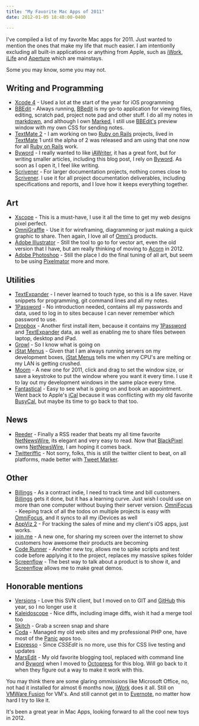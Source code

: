 ```yaml
---
title: "My Favorite Mac Apps of 2011"
date: 2012-01-05 18:48:00-0400

---
```


I've compiled a list of my favorite Mac apps for 2011.  Just wanted to mention the ones that make my life that much easier. I am intentionlly excluding all built-in applications or anything from Apple, such as [iWork](http://www.apple.com/iwork/), [iLife](http://www.apple.com/ilife/) and [Aperture](http://www.apple.com/aperture/) which are mainstays. 

Some you may know, some you may not.

<!--more-->

## Writing and Programming

* [Xcode 4](http://developer.apple.com/xcode/) - Used a lot at the start of the year for iOS programming
* [BBEdit](http://www.barebones.com/products/bbedit/index.html) - Always running, [BBedit](http://www.barebones.com/products/bbedit/index.html) is my go-to application for viewing files, editing, scratch pad, project note pad and other stuff. I do all my notes in [markdown](http://daringfireball.net/projects/markdown/), and although I own [Marked](http://markedapp.com/), I still use [BBEdit's](http://www.barebones.com/products/bbedit/index.html) preview window with my own CSS for sending notes.
* [TextMate 2](http://macromates.com/) - I am working on two [Ruby on Rails](https://rubyonrails.org/) projects, lived in [TextMate](http://macromates.com/) 1 until the alpha of 2 was released and am using that one now for all [Ruby on Rails](https://rubyonrails.org/) work.
* [Byword](http://bywordapp.com/) - I really wanted to like [iAWriter](http://www.iawriter.com/), it has a great font, but for writing smaller articles, including this blog post, I rely on [Byword](http://bywordapp.com/). As soon as I open it, I feel like writing.
* [Scrivener](http://www.literatureandlatte.com/scrivener.php) - For larger documentation projects, nothing comes close to [Scrivener](http://www.literatureandlatte.com/scrivener.php).  I use it for all project documentation deliverables, including specifications and reports, and I love how it keeps everything together.

## Art

* [Xscope](http://iconfactory.com/software/xscope) - This is a must-have, I use it all the time to get my web designs pixel perfect.
* [OmniGraffle](http://www.omnigroup.com/products/omnigraffle/) - Use it for wireframing, diagramming or just making a quick graphic to share. Then again, I love all of [Omni's](http://www.omnigroup.com/) products.
* [Adobe Illustrator](http://www.adobe.com/products/illustrator.html) - Still the tool to go to for vector art, even the old version that I have, but am really thinking of moving to [Acorn](http://flyingmeat.com/acorn/) in 2012.
* [Adobe Photoshop](http://www.adobe.com/products/photoshop.html) - Still the place I do the final tuning of all art, but seem to be using [Pixelmator](http://www.pixelmator.com/) more and more.

## Utilities

* [TextExpander](http://www.smilesoftware.com/TextExpander/) - I never learned to touch type, so this is a life saver. Have snippets for programming, git command lines and all my notes.
* [1Password](https://agilebits.com/onepassword) - No introduction needed, contains all my passwords and data, used to log in to sites because I can never remember which password to use.
* [Dropbox](http://www.dropbox.com/) - Another first install item, because it contains my [1Password](https://agilebits.com/onepassword) and [TextExpander](http://www.smilesoftware.com/TextExpander/) data, as well as enabling me to share files between laptop, desktop and iPad.
* [Growl](http://growl.info/) - So I know what is going on
* [iStat Menus](http://bjango.com/mac/istatmenus/) - Given that I am always running servers on my development boxes, [iStat Menus](http://bjango.com/mac/istatmenus/) tells me when my CPU's are melting or my LAN is getting crushed.
* [Moom](http://manytricks.com/moom/) - A new one for 2011, click and drag to set the window size, or save a keystroke to put the window where you want it every time. I use it to lay out my development windows in the same place every time.
* [Fantastical](http://flexibits.com/fantastical) - Easy to see what is going on and book an appointment. Went back to Apple's [iCal](http://www.apple.com/macosx/apps/#ical) because it was conflicting with my old favorite [BusyCal](http://www.busymac.com/), but maybe its time to go back to that too.

## News

* [Reeder](http://reederapp.com/) - Finally a RSS reader that beats my all time favorite [NetNewsWire](http://netnewswireapp.com/), its elegant and very easy to read. Now that [BlackPixel](http://blackpixel.com/) owns [NetNewsWire](v), I am hoping it comes back.
* [Twitteriffic](http://iconfactory.com/software/twitterrific) - Not sorry, folks, this is still the twitter client to beat, on all platforms, made better with [Tweet Marker](http://tweetmarker.net/).

## Other

* [Billings](http://www.marketcircle.com/billings/) - As a contract indie, I need to track time and bill customers. [Billings](http://www.marketcircle.com/billings/) gets it done, but it has a learning curve. Just wish I could use on more than one computer without buying their server version.
[OmniFocus](http://www.omnigroup.com/products/omnifocus/) - Keeping track of all the todos on multiple projects is easy with [OmniFocus](http://www.omnigroup.com/products/omnifocus/), and it syncs to all my iDevices as well
* [AppViz 2](http://www.ideaswarm.com/AppViz2.html) - For tracking the sales of mine and my client's iOS apps, just works.
* [join.me](https://join.me/) - A new one, for sharing my screen over the internet to show customers how awesome their products are becoming
* [Code Runner](http://krillapps.com/coderunner/) - Another new toy, allows me to spike scripts and test code before applying it to the project, replaces my massive spikes folder
* [Screenflow](http://www.telestream.net/screen-flow/) - The best way to talk about a product is to show it, and [Screenflow](http://www.telestream.net/screen-flow/) allows me to make great demos.

## Honorable mentions

* [Versions](http://versionsapp.com/) - Love this SVN client, but I moved on to GIT and [GitHub](http://github.com/) this year, so I no longer use it
* [Kaleidoscope](http://www.kaleidoscopeapp.com/) - Nice diffs, including image diffs, wish it had a merge tool too
* [Skitch](http://skitch.com/) - Grab a screen snap and share
* [Coda](http://panic.com/coda/) - Managed my old web sites and my professional PHP one, have most of the [Panic](http://panic.com/) apps too.
* [Espresso](http://macrabbit.com/espresso/) - Since *CSSEdit* is no more, use this for CSS live testing and updates
* [MarsEdit](http://www.red-sweater.com/marsedit/) - My old favorite blogging tool, replaced with command line and [Byword](http://bywordapp.com/) when I moved to [Octopress](http://octopress.org/) for this blog.  Will go back to it when they figure out a way to make it work with this.

You may think there are some glaring ommissions like Microsoft Office, no, not had it installed for almost 6 months now, [iWork](http://www.apple.com/iwork/) does it all. Still on [VMWare Fusion](http://www.vmware.com/products/fusion/overview.html) for VM's. And still cannot get in to [Evernote](http://www.evernote.com/), no matter how hard I try to like it.

It's been a great year in Mac Apps, looking forward to all the cool new toys in 2012.

